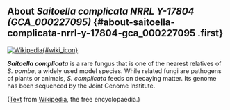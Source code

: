 About *Saitoella complicata NRRL Y-17804 (GCA\_000227095)* {#about-saitoella-complicata-nrrl-y-17804-gca_000227095 .first}
----------------------------------------------------------

[![Wikipedia](/img/wikipedia_logo_v2_en.png){#wiki_icon}](http://en.wikipedia.org/wiki/Saitoella_complicata)

***Saitoella complicata*** is a rare fungus that is one of the nearest
relatives of *S. pombe*, a widely used model species. While related
fungi are pathogens of plants or animals, *S. complicata* feeds on
decaying matter. Its genome has been sequenced by the Joint Genome
Institute.

([Text](http://en.wikipedia.org/wiki/Saitoella_complicata) from
[Wikipedia](http://en.wikipedia.org/), the free encyclopaedia.)

